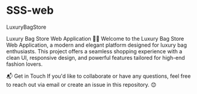 # SSS-web
 LuxuryBagStore
 
Luxury Bag Store Web Application 🌟👜
Welcome to the Luxury Bag Store Web Application, a modern and elegant platform designed for luxury bag enthusiasts. This project offers a seamless shopping experience with a clean UI, responsive design, and powerful features tailored for high-end fashion lovers.

📬 Get in Touch
If you'd like to collaborate or have any questions, feel free to reach out via email or create an issue in this repository. 😊
 
  
